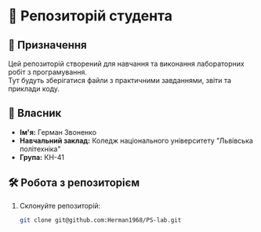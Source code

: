 # 📘 Репозиторій студента

## 🎯 Призначення

Цей репозиторій створений для навчання та виконання лабораторних робіт з програмування.  
Тут будуть зберігатися файли з практичними завданнями, звіти та приклади коду.

## 👤 Власник

- **Ім'я:** Герман Звоненко
- **Навчальний заклад:** Коледж національного університету "Львівська політехніка"
- **Група:** КН-41

## 🛠 Робота з репозиторієм

1. Склонуйте репозиторій:
   ```bash
   git clone git@github.com:Herman1968/PS-lab.git
   ```
